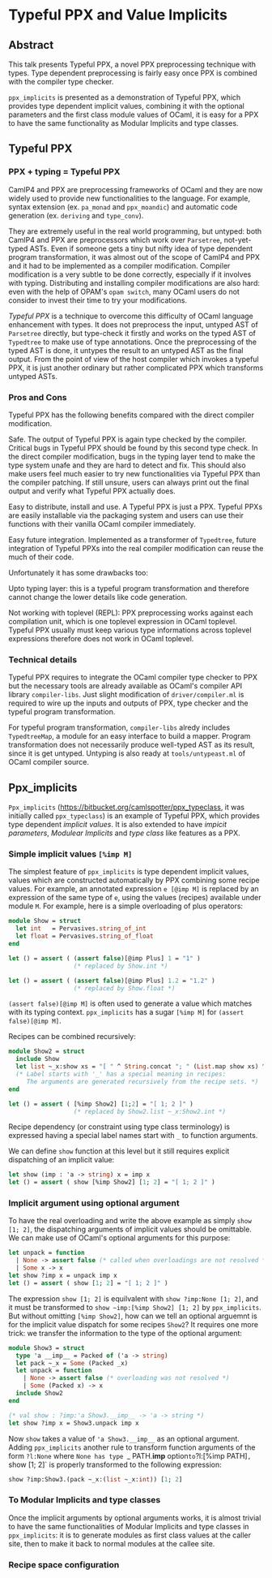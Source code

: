 # Typeful PPX and Value Implicits

## Abstract

This talk presents Typeful PPX, a novel PPX preprocessing technique with types.
Type dependent preprocessing is fairly easy once PPX is combined with
the compiler type checker.

`ppx_implicits` is presented as a demonstration of Typeful PPX,
which provides type dependent implicit values, combining it with
the optional parameters and the first class module values of OCaml,
it is easy for a PPX to have the same functionality as Modular Implicits
and type classes.

## Typeful PPX

### PPX + typing = Typeful PPX

CamlP4 and PPX are preprocessing frameworks of OCaml and they are now widely
used to provide new functionalities to
the language. For example, syntax extension (ex. `pa_monad` and `ppx_moandic`)
and automatic code generation (ex. `deriving` and `type_conv`).

They are extremely useful in the real world programming, but untyped:
both CamlP4 and PPX are preprocessors which work over `Parsetree`,
not-yet-typed ASTs. Even if someone gets a tiny but nifty idea of
type dependent program transformation, it was almost out of the scope
of CamlP4 and PPX and it had to be implemented as a compiler modification.
Compiler modification is a very subtle to be done correctly,
especially if it involves with typing. Distributing and installing
compiler modifications are also hard: even with the help of OPAM's
`opam switch`, many OCaml users do not consider to invest their time
to try your modifications. 

*Typeful PPX* is a technique to overcome this difficulty of OCaml language
enhancement with types. It does not preprocess the input, untyped AST
of `Parsetree` directly, but type-check it firstly and works on
the typed AST of `Typedtree` to make use of type annotations. 
Once the preprocessing of the typed AST is done, it untypes the result
to an untyped AST as the final output. From the point of view of
the host compiler which invokes a typeful PPX, it is just another ordinary
but rather complicated PPX which transforms untyped ASTs.

### Pros and Cons

Typeful PPX has the following benefits compared with the direct compiler
modification.

Safe. The output of Typeful PPX is again type checked by the compiler.
Critical bugs in Typeful PPX should be found by this second type check.
In the direct compiler modification, bugs in the typing layer tend to
make the type system unafe and they are hard to detect and fix.
This should also make users feel much easier to try new functionalities
via Typeful PPX than the compiler patching. If still unsure, users can always
print out the final output and verify what Typeful PPX actually does. 

Easy to distribute, install and use. A Typeful PPX is just a PPX.
Typeful PPXs are easily installable via the packaging system and
users can use their functions with their vanilla OCaml compiler immediately.

Easy future integration. Implemented as a transformer of `Typedtree`,
future integration of Typeful PPXs into the real compiler modification
can reuse the much of their code.

Unfortunately it has some drawbacks too:

Upto typing layer: this is a typeful program transformation
and therefore cannot change the lower details like code generation.

Not working with toplevel (REPL): PPX preprocessing works
against each compilation unit, which is one toplevel expression in OCaml toplevel.
Typeful PPX usually must keep various type informations
across toplevel expressions therefore does not work in OCaml toplevel.

### Technical details

Typeful PPX requires to integrate the OCaml compiler type checker to PPX
but the necessary tools are already available as OCaml's compiler API library
`compiler-libs`. Just slight modification of `driver/compiler.ml` is required
to wire up the inputs and outputs of PPX, type checker
and the typeful program transformation.

For typeful program transformation, `compiler-libs` alredy includes `TypedtreeMap`, a module for an easy interface to build a mapper.
Program transformation does not necessarily produce well-typed AST as its result, since it is get untyped. Untyping is also ready at `tools/untypeast.ml` of OCaml compiler source.

## Ppx_implicits

`Ppx_implicits` (https://bitbucket.org/camlspotter/ppx_typeclass,
it was initially called `ppx_typeclass`) is an example of Typeful PPX,
which provides type dependent *implicit values*. It is also extended to
have *impicit parameters*, *Modulear Implicits* and *type class* like features
as a PPX.

### Simple implicit values `[%imp M]`

The simplest feature of `ppx_implicits` is type dependent implicit values,
values which are constructed automatically by PPX combining some recipe values.
For example, an annotated expression `e [@imp M]` is replaced by
an expression of the same type of `e`, using the values (recipes) available under
module `M`. For example, here is a simple overloading of plus operators:

```ocaml
module Show = struct
  let int   = Pervasives.string_of_int
  let float = Pervasives.string_of_float
end

let () = assert ( (assert false)[@imp Plus] 1 = "1" )
                  (* replaced by Show.int *)

let () = assert ( (assert false)[@imp Plus] 1.2 = "1.2" )
                  (* replaced by Show.float *)
```

`(assert false)[@imp M]` is often used to generate a value which
matches with its typing context. `ppx_implicits` has a sugar
`[%imp M]` for `(assert false)[@imp M]`.

Recipes can be combined recursively:

```ocaml
module Show2 = struct
  include Show
  let list ~_x:show xs = "[ " ^ String.concat "; " (List.map show xs) ^ " ]"
  (* Label starts with '_' has a special meaning in recipes:
     The arguments are generated recursively from the recipe sets. *)
end

let () = assert ( [%imp Show2] [1;2] = "[ 1; 2 ]" )
                  (* replaced by Show2.list ~_x:Show2.int *)
```

Recipe dependency (or constraint using type class terminology) is expressed
having a special label names start with `_` to function arguments.

We can define `show` function at this level but it still requires explicit
dispatching of an implicit value:

```ocaml
let show (imp : 'a -> string) x = imp x
let () = assert ( show [%imp Show2] [1; 2] = "[ 1; 2 ]" )
```

### Implicit argument using optional argument

To have the real overloading and write the above example as
simply `show [1; 2]`, the dispatching arguments of implicit values
should be omittable.  We can make use of OCaml's optional arguments
for this purpose:

```ocaml
let unpack = function
  | None -> assert false (* called when overloadings are not resolved *)
  | Some x -> x
let show ?imp x = unpack imp x
let () = assert ( show [1; 2] = "[ 1; 2 ]" )
```

The expression `show [1; 2]` is equilvalent with `show ?imp:None [1; 2]`,
and it must be transformed to `show ~imp:[%imp Show2] [1; 2]`
by `ppx_implicits`.  But without omitting `[%imp Show2]`, how can we tell
an optional arguemnt is for the implicit value dispatch
for some recipes `Show2`?
It requires one more trick: we transfer the information to the type of
the optional argument:

```ocaml
module Show3 = struct
  type 'a __imp__ = Packed of ('a -> string)
  let pack ~_x = Some (Packed _x)
  let unpack = function
    | None -> assert false (* overloading was not resolved *)
    | Some (Packed x) -> x
  include Show2
end

(* val show : ?imp:'a Show3.__imp__ -> 'a -> string *)
let show ?imp x = Show3.unpack imp x
```

Now `show` takes a value of `'a Show3.__imp__` as an optional argument.
Adding `ppx_implicits` another rule to transform function arguments of
the form `?l:None` where `None has type `_ PATH.__imp__ option` to
`?l:[%imp PATH]`, `show [1; 2]` is properly transformed to
the following expression:

```ocaml
show ?imp:Show3.(pack ~_x:(list ~_x:int)) [1; 2]
```

### To Modular Implicits and type classes

Once the implicit arguments by optional arguments works, it is almost
trivial to have the same functionalities of Modular Implicits
and type classes in `ppx_implicits`: it is to generate modules
as first class values at the caller site, then to make it back
to normal modules at the callee site.

### Recipe space configuration
